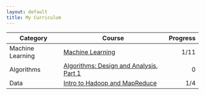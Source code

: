 ```yaml
---
layout: default
title: My Curriculum
---
```



| Category         | Course                                                            | Progress |
| ---------------  | ------------------------------------------------------------------| --------:|
| Machine Learning | [Machine Learning][201]                                           |     1/11 |
| Algorithms       | [Algorithms: Design and Analysis, Part 1][301]                    |        0 |
| Data             | [Intro to Hadoop and MapReduce][401]                              |      1/4 |

[101]: https://www.edx.org/course/linear-algebra-foundations-frontiers-utaustinx-ut-5-04x
[201]: https://www.coursera.org/learn/machine-learning
[301]: https://www.coursera.org/learn/algorithm-design-analysis
[401]: https://classroom.udacity.com/courses/ud617
